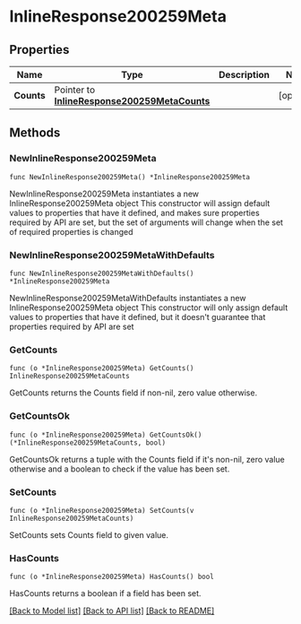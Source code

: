# InlineResponse200259Meta

## Properties

Name | Type | Description | Notes
------------ | ------------- | ------------- | -------------
**Counts** | Pointer to [**InlineResponse200259MetaCounts**](InlineResponse200259MetaCounts.md) |  | [optional] 

## Methods

### NewInlineResponse200259Meta

`func NewInlineResponse200259Meta() *InlineResponse200259Meta`

NewInlineResponse200259Meta instantiates a new InlineResponse200259Meta object
This constructor will assign default values to properties that have it defined,
and makes sure properties required by API are set, but the set of arguments
will change when the set of required properties is changed

### NewInlineResponse200259MetaWithDefaults

`func NewInlineResponse200259MetaWithDefaults() *InlineResponse200259Meta`

NewInlineResponse200259MetaWithDefaults instantiates a new InlineResponse200259Meta object
This constructor will only assign default values to properties that have it defined,
but it doesn't guarantee that properties required by API are set

### GetCounts

`func (o *InlineResponse200259Meta) GetCounts() InlineResponse200259MetaCounts`

GetCounts returns the Counts field if non-nil, zero value otherwise.

### GetCountsOk

`func (o *InlineResponse200259Meta) GetCountsOk() (*InlineResponse200259MetaCounts, bool)`

GetCountsOk returns a tuple with the Counts field if it's non-nil, zero value otherwise
and a boolean to check if the value has been set.

### SetCounts

`func (o *InlineResponse200259Meta) SetCounts(v InlineResponse200259MetaCounts)`

SetCounts sets Counts field to given value.

### HasCounts

`func (o *InlineResponse200259Meta) HasCounts() bool`

HasCounts returns a boolean if a field has been set.


[[Back to Model list]](../README.md#documentation-for-models) [[Back to API list]](../README.md#documentation-for-api-endpoints) [[Back to README]](../README.md)


